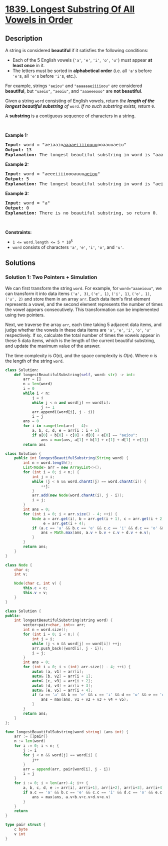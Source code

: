# [1839. Longest Substring Of All Vowels in Order](https://leetcode.com/problems/longest-substring-of-all-vowels-in-order)


## Description

<p>A string is considered <strong>beautiful</strong> if it satisfies the following conditions:</p>

<ul>
	<li>Each of the 5 English vowels (<code>&#39;a&#39;</code>, <code>&#39;e&#39;</code>, <code>&#39;i&#39;</code>, <code>&#39;o&#39;</code>, <code>&#39;u&#39;</code>) must appear <strong>at least once</strong> in it.</li>
	<li>The letters must be sorted in <strong>alphabetical order</strong> (i.e. all <code>&#39;a&#39;</code>s before <code>&#39;e&#39;</code>s, all <code>&#39;e&#39;</code>s before <code>&#39;i&#39;</code>s, etc.).</li>
</ul>

<p>For example, strings <code>&quot;aeiou&quot;</code> and <code>&quot;aaaaaaeiiiioou&quot;</code> are considered <strong>beautiful</strong>, but <code>&quot;uaeio&quot;</code>, <code>&quot;aeoiu&quot;</code>, and <code>&quot;aaaeeeooo&quot;</code> are <strong>not beautiful</strong>.</p>

<p>Given a string <code>word</code> consisting of English vowels, return <em>the <strong>length of the longest beautiful substring</strong> of </em><code>word</code><em>. If no such substring exists, return </em><code>0</code>.</p>

<p>A <strong>substring</strong> is a contiguous sequence of characters in a string.</p>

<p>&nbsp;</p>
<p><strong class="example">Example 1:</strong></p>

<pre>
<strong>Input:</strong> word = &quot;aeiaaio<u>aaaaeiiiiouuu</u>ooaauuaeiu&quot;
<strong>Output:</strong> 13
<b>Explanation:</b> The longest beautiful substring in word is &quot;aaaaeiiiiouuu&quot; of length 13.</pre>

<p><strong class="example">Example 2:</strong></p>

<pre>
<strong>Input:</strong> word = &quot;aeeeiiiioooauuu<u>aeiou</u>&quot;
<strong>Output:</strong> 5
<b>Explanation:</b> The longest beautiful substring in word is &quot;aeiou&quot; of length 5.
</pre>

<p><strong class="example">Example 3:</strong></p>

<pre>
<strong>Input:</strong> word = &quot;a&quot;
<strong>Output:</strong> 0
<b>Explanation:</b> There is no beautiful substring, so return 0.
</pre>

<p>&nbsp;</p>
<p><strong>Constraints:</strong></p>

<ul>
	<li><code>1 &lt;= word.length &lt;= 5 * 10<sup>5</sup></code></li>
	<li><code>word</code> consists of characters <code>&#39;a&#39;</code>, <code>&#39;e&#39;</code>, <code>&#39;i&#39;</code>, <code>&#39;o&#39;</code>, and <code>&#39;u&#39;</code>.</li>
</ul>

## Solutions

### Solution 1: Two Pointers + Simulation

We can first transform the string `word`. For example, for `word="aaaeiouu"`, we can transform it into data items `('a', 3)`, `('e', 1)`, `('i', 1)`, `('o', 1)`, `('u', 2)` and store them in an array `arr`. Each data item's first element represents a vowel, and the second element represents the number of times the vowel appears consecutively. This transformation can be implemented using two pointers.

Next, we traverse the array `arr`, each time taking $5$ adjacent data items, and judge whether the vowels in these data items are `'a'`, `'e'`, `'i'`, `'o'`, `'u'` respectively. If so, calculate the total number of times the vowels appear in these $5$ data items, which is the length of the current beautiful substring, and update the maximum value of the answer.

The time complexity is $O(n)$, and the space complexity is $O(n)$. Where $n$ is the length of the string `word`.

<!-- tabs:start -->

```python
class Solution:
    def longestBeautifulSubstring(self, word: str) -> int:
        arr = []
        n = len(word)
        i = 0
        while i < n:
            j = i
            while j < n and word[j] == word[i]:
                j += 1
            arr.append((word[i], j - i))
            i = j
        ans = 0
        for i in range(len(arr) - 4):
            a, b, c, d, e = arr[i : i + 5]
            if a[0] + b[0] + c[0] + d[0] + e[0] == "aeiou":
                ans = max(ans, a[1] + b[1] + c[1] + d[1] + e[1])
        return ans
```

```java
class Solution {
    public int longestBeautifulSubstring(String word) {
        int n = word.length();
        List<Node> arr = new ArrayList<>();
        for (int i = 0; i < n;) {
            int j = i;
            while (j < n && word.charAt(j) == word.charAt(i)) {
                ++j;
            }
            arr.add(new Node(word.charAt(i), j - i));
            i = j;
        }
        int ans = 0;
        for (int i = 0; i < arr.size() - 4; ++i) {
            Node a = arr.get(i), b = arr.get(i + 1), c = arr.get(i + 2), d = arr.get(i + 3),
                 e = arr.get(i + 4);
            if (a.c == 'a' && b.c == 'e' && c.c == 'i' && d.c == 'o' && e.c == 'u') {
                ans = Math.max(ans, a.v + b.v + c.v + d.v + e.v);
            }
        }
        return ans;
    }
}

class Node {
    char c;
    int v;

    Node(char c, int v) {
        this.c = c;
        this.v = v;
    }
}
```

```cpp
class Solution {
public:
    int longestBeautifulSubstring(string word) {
        vector<pair<char, int>> arr;
        int n = word.size();
        for (int i = 0; i < n;) {
            int j = i;
            while (j < n && word[j] == word[i]) ++j;
            arr.push_back({word[i], j - i});
            i = j;
        }
        int ans = 0;
        for (int i = 0; i < (int) arr.size() - 4; ++i) {
            auto& [a, v1] = arr[i];
            auto& [b, v2] = arr[i + 1];
            auto& [c, v3] = arr[i + 2];
            auto& [d, v4] = arr[i + 3];
            auto& [e, v5] = arr[i + 4];
            if (a == 'a' && b == 'e' && c == 'i' && d == 'o' && e == 'u') {
                ans = max(ans, v1 + v2 + v3 + v4 + v5);
            }
        }
        return ans;
    }
};
```

```go
func longestBeautifulSubstring(word string) (ans int) {
	arr := []pair{}
	n := len(word)
	for i := 0; i < n; {
		j := i
		for j < n && word[j] == word[i] {
			j++
		}
		arr = append(arr, pair{word[i], j - i})
		i = j
	}
	for i := 0; i < len(arr)-4; i++ {
		a, b, c, d, e := arr[i], arr[i+1], arr[i+2], arr[i+3], arr[i+4]
		if a.c == 'a' && b.c == 'e' && c.c == 'i' && d.c == 'o' && e.c == 'u' {
			ans = max(ans, a.v+b.v+c.v+d.v+e.v)
		}
	}
	return
}

type pair struct {
	c byte
	v int
}
```

<!-- tabs:end -->

<!-- end -->
